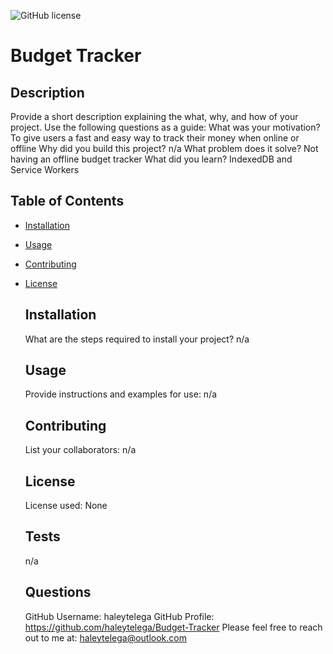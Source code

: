 
  ![GitHub license](https://img.shields.io/badge/license-None-blue.svg)
  # Budget Tracker

  ## Description
  Provide a short description explaining the what, why, and how of your project. Use the following questions as a guide:
  What was your motivation? To give users a fast and easy way to track their money when online or offline
  Why did you build this project? n/a
  What problem does it solve? Not having an offline budget tracker
  What did you learn? IndexedDB and Service Workers

  ## Table of Contents
- [Installation](#installation)
- [Usage](#usage)
- [Contributing](#contributing)
- [License](#license)

  ## Installation
  What are the steps required to install your project? n/a

  ## Usage
  Provide instructions and examples for use: n/a

  ## Contributing
  List your collaborators: n/a

  
  ## License
  License used: None 
     

  ## Tests
  n/a

  ## Questions
  GitHub Username: haleytelega
  GitHub Profile: https://github.com/haleytelega/Budget-Tracker
  Please feel free to reach out to me at: haleytelega@outlook.com

